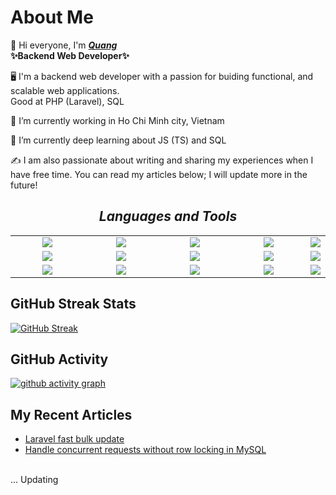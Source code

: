 # About Me

👋 Hi everyone, I'm ***[Quang]((https://www.facebook.com/phungquang0406/))*** <br>
**✨Backend Web Developer✨**

🖥️ I'm a backend web developer with a passion for buiding functional, and scalable web applications. <br>
 Good at PHP (Laravel), SQL
 
🔭 I’m currently working in Ho Chi Minh city, Vietnam

🌱 I’m currently deep learning about JS (TS) and SQL

✍️ I am also passionate about writing and sharing my experiences when I have free time. You can read my articles below; I will update more in the future!

<h2 align='center'><i>Languages and Tools</i></h2>

<table width="100">
<tr>
   <td align='center'  width="190">
        <img src="https://www.vectorlogo.zone/logos/php/php-ar21.svg">
    </td>
    <td align='center' width="190">
        <img src="https://www.vectorlogo.zone/logos/laravel/laravel-ar21.svg">
    </td>
    <td align='center' width="190">
        <img src="https://www.vectorlogo.zone/logos/nodejs/nodejs-ar21.svg">
    </td>
    <td align='center'>
        <img src="https://www.vectorlogo.zone/logos/expressjs/expressjs-ar21.svg">
    </td>
    <td align='center'>
        <img src="https://www.vectorlogo.zone/logos/golang/golang-ar21.svg">
    </td>
</tr>
<tr>
    <td align='center'>
        <img src="https://www.vectorlogo.zone/logos/typescriptlang/typescriptlang-icon.svg">
    </td>
    <td align='center' width="190">
        <img src="https://www.vectorlogo.zone/logos/docker/docker-ar21.svg">
    </td>
     <td align='center' width="190">
        <img src="https://www.vectorlogo.zone/logos/mysql/mysql-horizontal.svg">
    </td>
    <td align='center' width="190">
        <img src="https://www.vectorlogo.zone/logos/git-scm/git-scm-ar21.svg">
    </td>
    <td align='center'>
        <img src="https://www.vectorlogo.zone/logos/redis/redis-ar21.svg">
    </td>
</tr>

<tr>
    <td align='center' width="190">
        <img src="https://www.vectorlogo.zone/logos/jquery/jquery-horizontal.svg">
    </td>
    <td align='center' width="190">
        <img src="https://www.vectorlogo.zone/logos/w3_html5/w3_html5-ar21.svg">
    </td>
    <td align='center' width="190">
        <img src="https://www.vectorlogo.zone/logos/w3_css/w3_css-ar21.svg">
    </td>
    <td align='center'  width="190">
        <img src="https://www.vectorlogo.zone/logos/getbootstrap/getbootstrap-ar21.svg">
    </td>
    <td align='center'>
        <img src="https://www.vectorlogo.zone/logos/javascript/javascript-horizontal.svg">
    </td>
</tr>
</table>

## GitHub Streak Stats

[![GitHub Streak](https://streak-stats.demolab.com?user=quanggpv&theme=dracula)](https://git.io/streak-stats)

## GitHub Activity
[![github activity graph](https://github-readme-activity-graph.vercel.app/graph?username=quanggpv&theme=react&area=true&hide_border=true#gh-light-mode-only)](https://github.com/ashutosh00710/github-readme-activity-graph)

## My Recent Articles

* [Laravel fast bulk update](https://github.com/quanggpv/laravel-upsert-improved)
* [Handle concurrent requests without row locking in MySQL](https://github.com/quanggpv/OurWorld/discussions/2)

<br>
... Updating
